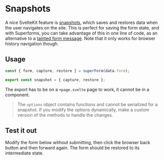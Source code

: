 
# Snapshots

<Head title="Snapshots" />

A nice SvelteKit feature is [snapshots](https://kit.svelte.dev/docs/snapshots), which saves and restores data when the user navigates on the site. This is perfect for saving the form state, and with Superforms, you can take advantage of this in one line of code, as an alternative to a [tainted form message](/concepts/tainted). Note that it only works for browser history navigation though.

## Usage

```ts
const { form, capture, restore } = superForm(data.form);

export const snapshot = { capture, restore };
```

The export has to be on a `+page.svelte` page to work, it cannot be in a component.

> The `options` object contains functions and cannot be serialized for a snapshot. If you modify the options dynamically, make a custom version of the methods to handle the changes.

## Test it out

Modify the form below without submitting, then click the browser back button and then forward again. The form should be restored to its intermediate state.

<Form {form} {errors} {enhance} {message} {reset} />

<Next section={concepts} />
